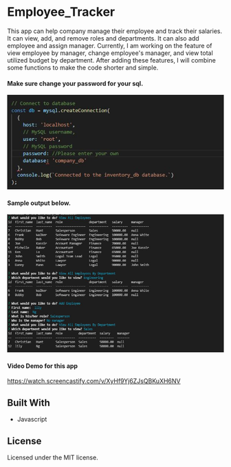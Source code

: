 # Employee_Tracker

This app can help company manage their employee and track their salaries. It can view, add, and remove roles and departments. It can also add employee and assign manager. Currently, I am working on the feature of view employee by manager, change employee's manager, and view total utilized budget by department. After adding these features, I will combine some functions to make the code shorter and simple. 

#### Make sure change your password for your sql.
![Screenshot](images/pw.JPG)

#### Sample output below. 
![Screenshot](images/Output.JPG)

#### Video Demo for this app
https://watch.screencastify.com/v/XyHf9Yj6ZJsQBKuXH6NV

## Built With
* Javascript

## License
Licensed under the MIT license.

